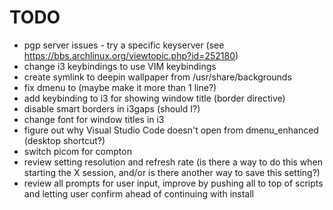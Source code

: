 # TODO

- pgp server issues - try a specific keyserver (see https://bbs.archlinux.org/viewtopic.php?id=252180)
- change i3 keybindings to use VIM keybindings
- create symlink to deepin wallpaper from /usr/share/backgrounds
- fix dmenu to (maybe make it more than 1 line?)
- add keybinding to i3 for showing window title (border directive)
- disable smart borders in i3gaps (should I?)
- change font for window titles in i3
- figure out why Visual Studio Code doesn't open from dmenu_enhanced (desktop shortcut?)
- switch picom for compton
- review setting resolution and refresh rate (is there a way to do this when starting the X session, and/or is there another way to save this setting?)
- review all prompts for user input, improve by pushing all to top of scripts and letting user confirm ahead of continuing with install

